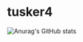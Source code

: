 # tusker4
![Anurag's GitHub stats](https://github-readme-stats.vercel.app/api?username=tusker4&show_icons=true&theme=transparent)
